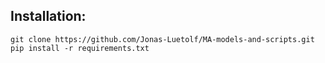 ## Installation:
```
git clone https://github.com/Jonas-Luetolf/MA-models-and-scripts.git
pip install -r requirements.txt
```
